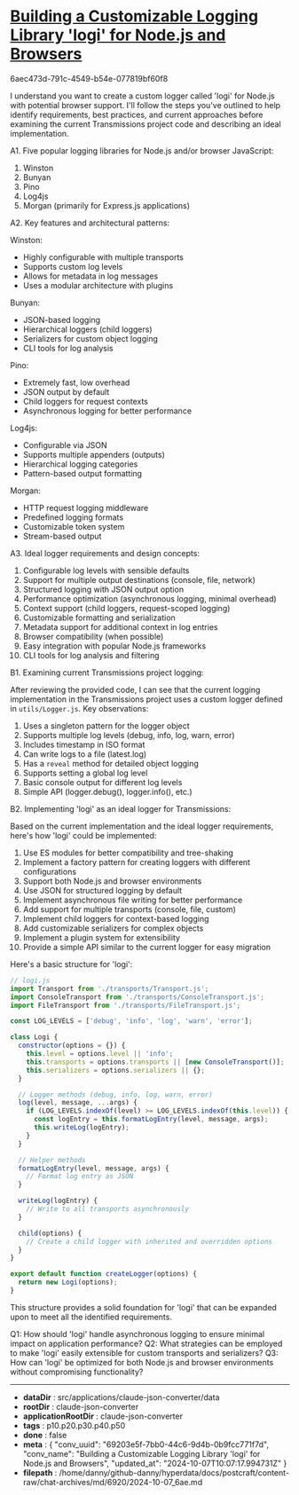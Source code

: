 # [Building a Customizable Logging Library 'logi' for Node.js and Browsers](https://claude.ai/chat/69203e5f-7bb0-44c6-9d4b-0b9fcc771f7d)

6aec473d-791c-4549-b54e-077819bf60f8

 I understand you want to create a custom logger called 'logi' for Node.js with potential browser support. I'll follow the steps you've outlined to help identify requirements, best practices, and current approaches before examining the current Transmissions project code and describing an ideal implementation.

A1. Five popular logging libraries for Node.js and/or browser JavaScript:

1. Winston
2. Bunyan
3. Pino
4. Log4js
5. Morgan (primarily for Express.js applications)

A2. Key features and architectural patterns:

Winston:
- Highly configurable with multiple transports
- Supports custom log levels
- Allows for metadata in log messages
- Uses a modular architecture with plugins

Bunyan:
- JSON-based logging
- Hierarchical loggers (child loggers)
- Serializers for custom object logging
- CLI tools for log analysis

Pino:
- Extremely fast, low overhead
- JSON output by default
- Child loggers for request contexts
- Asynchronous logging for better performance

Log4js:
- Configurable via JSON
- Supports multiple appenders (outputs)
- Hierarchical logging categories
- Pattern-based output formatting

Morgan:
- HTTP request logging middleware
- Predefined logging formats
- Customizable token system
- Stream-based output

A3. Ideal logger requirements and design concepts:

1. Configurable log levels with sensible defaults
2. Support for multiple output destinations (console, file, network)
3. Structured logging with JSON output option
4. Performance optimization (asynchronous logging, minimal overhead)
5. Context support (child loggers, request-scoped logging)
6. Customizable formatting and serialization
7. Metadata support for additional context in log entries
8. Browser compatibility (when possible)
9. Easy integration with popular Node.js frameworks
10. CLI tools for log analysis and filtering

B1. Examining current Transmissions project logging:

After reviewing the provided code, I can see that the current logging implementation in the Transmissions project uses a custom logger defined in `utils/Logger.js`. Key observations:

1. Uses a singleton pattern for the logger object
2. Supports multiple log levels (debug, info, log, warn, error)
3. Includes timestamp in ISO format
4. Can write logs to a file (latest.log)
5. Has a `reveal` method for detailed object logging
6. Supports setting a global log level
7. Basic console output for different log levels
8. Simple API (logger.debug(), logger.info(), etc.)

B2. Implementing 'logi' as an ideal logger for Transmissions:

Based on the current implementation and the ideal logger requirements, here's how 'logi' could be implemented:

1. Use ES modules for better compatibility and tree-shaking
2. Implement a factory pattern for creating loggers with different configurations
3. Support both Node.js and browser environments
4. Use JSON for structured logging by default
5. Implement asynchronous file writing for better performance
6. Add support for multiple transports (console, file, custom)
7. Implement child loggers for context-based logging
8. Add customizable serializers for complex objects
9. Implement a plugin system for extensibility
10. Provide a simple API similar to the current logger for easy migration

Here's a basic structure for 'logi':

```javascript
// logi.js
import Transport from './transports/Transport.js';
import ConsoleTransport from './transports/ConsoleTransport.js';
import FileTransport from './transports/FileTransport.js';

const LOG_LEVELS = ['debug', 'info', 'log', 'warn', 'error'];

class Logi {
  constructor(options = {}) {
    this.level = options.level || 'info';
    this.transports = options.transports || [new ConsoleTransport()];
    this.serializers = options.serializers || {};
  }

  // Logger methods (debug, info, log, warn, error)
  log(level, message, ...args) {
    if (LOG_LEVELS.indexOf(level) >= LOG_LEVELS.indexOf(this.level)) {
      const logEntry = this.formatLogEntry(level, message, args);
      this.writeLog(logEntry);
    }
  }

  // Helper methods
  formatLogEntry(level, message, args) {
    // Format log entry as JSON
  }

  writeLog(logEntry) {
    // Write to all transports asynchronously
  }

  child(options) {
    // Create a child logger with inherited and overridden options
  }
}

export default function createLogger(options) {
  return new Logi(options);
}
```

This structure provides a solid foundation for 'logi' that can be expanded upon to meet all the identified requirements.

Q1: How should 'logi' handle asynchronous logging to ensure minimal impact on application performance?
Q2: What strategies can be employed to make 'logi' easily extensible for custom transports and serializers?
Q3: How can 'logi' be optimized for both Node.js and browser environments without compromising functionality?

---

* **dataDir** : src/applications/claude-json-converter/data
* **rootDir** : claude-json-converter
* **applicationRootDir** : claude-json-converter
* **tags** : p10.p20.p30.p40.p50
* **done** : false
* **meta** : {
  "conv_uuid": "69203e5f-7bb0-44c6-9d4b-0b9fcc771f7d",
  "conv_name": "Building a Customizable Logging Library 'logi' for Node.js and Browsers",
  "updated_at": "2024-10-07T10:07:17.994731Z"
}
* **filepath** : /home/danny/github-danny/hyperdata/docs/postcraft/content-raw/chat-archives/md/6920/2024-10-07_6ae.md